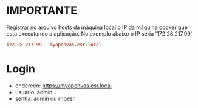 # IMPORTANTE

Registrar no arquivo hosts da máquina local o IP da máquina docker que esta executando a aplicação. No exemplo abaixo o IP seria '172.28.217.99'

```conf
172.28.217.99   myopenvas.esr.local
```
# Login

* endereço: https://myopenvas.esr.local
* usuario: admin
* senha: admin ou rnpesr
